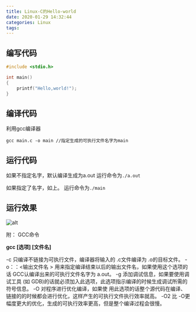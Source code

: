 ```yaml
---
title: Linux-C的Hello-world
date: 2020-01-29 14:32:44
categories: Linux
tags:
---
```


## 编写代码

```  C
#include <stdio.h>

int main()
{
    printf("Hello,world!");
}

```

## 编译代码

利用gcc编译器

`gcc main.c -o main //指定生成的可执行文件名字为main`

## 运行代码

如果不指定名字，默认编译生成为a.out
运行命令为`./a.out`

如果指定了名字，如上。
运行命令为`./main`

## 运行效果

![alt](http://m.qpic.cn/psc?/V11NehB63qJi50/9vuGDcz9AP*EJeMjs9i.nksT9*NgdOuMJwLtrHJcAl3LnoOcZ1WXWvhEOaoZMTdzZdM.NrBQVK7vVmpBB1uZKng0RmUnW7lieQbdS9*NVVM!/b&bo=4ALwAQAAAAADBzE!&rf=viewer_4)

附： GCC命令

**gcc [选项] [文件名]**

-c 只编译不链接为可执行文件，编译器将输入的 .c文件编译为 .o的目标文件。
-o：：<输出文件名 > 用来指定编译结束以后的输出文件名，如果使用这个选项的话 GCC认编译出来的可执行文件名字为 a.out。
-g 添加调试信息，如果要使用调试工具 (如 GDB)的话就必须加入此选项，此选项指示编译的时候生成调试所需的符号信息。
-O 对程序进行优化编译，如果使 用此选项的话整个源代码在编译、链接的的时候都会进行优化，这样产生的可执行文件执行效率就高。
-O2 比 -O更幅度更大的优化，生成的可执行效率更高，但是整个编译过程会很慢。